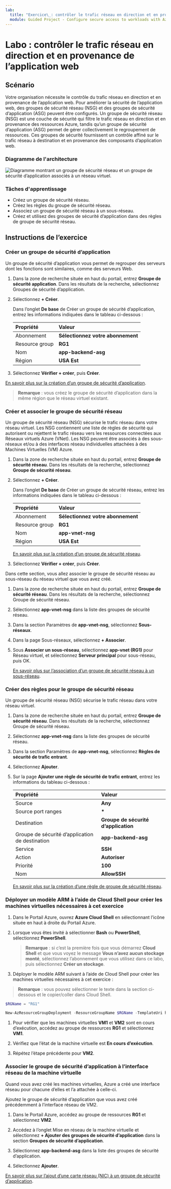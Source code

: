 ```yaml
---
lab:
  title: "Exercice\_: contrôler le trafic réseau en direction et en provenance de l’application web"
  module: Guided Project - Configure secure access to workloads with Azure virtual networking services
---
```


# Labo : contrôler le trafic réseau en direction et en provenance de l’application web

## Scénario

Votre organisation nécessite le contrôle du trafic réseau en direction et en provenance de l’application web. Pour améliorer la sécurité de l’application web, des groupes de sécurité réseau (NSG) et des groupes de sécurité d’application (ASG) peuvent être configurés. Un groupe de sécurité réseau (NSG) est une couche de sécurité qui filtre le trafic réseau en direction et en provenance des ressources Azure, tandis qu’un groupe de sécurité d’application (ASG) permet de gérer collectivement le regroupement de ressources. Ces groupes de sécurité fournissent un contrôle affiné sur le trafic réseau à destination et en provenance des composants d’application web.

### Diagramme de l'architecture

![Diagramme montrant un groupe de sécurité réseau et un groupe de sécurité d’application associés à un réseau virtuel.](../Media/task-2.png)

### Tâches d'apprentissage

- Créez un groupe de sécurité réseau.
- Créez les règles du groupe de sécurité réseau.
- Associez un groupe de sécurité réseau à un sous-réseau.
- Créez et utilisez des groupes de sécurité d’application dans des règles de groupe de sécurité réseau.

## Instructions de l’exercice

### Créer un groupe de sécurité d’application

Un groupe de sécurité d’application vous permet de regrouper des serveurs dont les fonctions sont similaires, comme des serveurs Web.

1. Dans la zone de recherche située en haut du portail, entrez **Groupe de sécurité application**. Dans les résultats de la recherche, sélectionnez Groupes de sécurité d’application.

1. Sélectionnez **+ Créer**.

    Dans l’onglet **De base** de Créer un groupe de sécurité d’application, entrez les informations indiquées dans le tableau ci-dessous :

    | Propriété | Valeur    |
    |:---------|:---------|
    |Abonnement|**Sélectionnez votre abonnement**|
    |Resource group|**RG1**|
    |Nom|**app-backend-asg**|
    |Région|**USA Est**|

1. Sélectionnez **Vérifier + créer**, puis **Créer**.

[En savoir plus sur la création d’un groupe de sécurité d’application](https://docs.microsoft.com/azure/virtual-network/tutorial-filter-network-traffic#create-application-security-groups).

>**Remarque** : vous créez le groupe de sécurité d’application dans la même région que le réseau virtuel existant.

### Créer et associer le groupe de sécurité réseau

Un groupe de sécurité réseau (NSG) sécurise le trafic réseau dans votre réseau virtuel. Les NSG contiennent une liste de règles de sécurité qui autorisent ou rejettent le trafic réseau vers les ressources connectées aux Réseaux virtuels Azure (VNet). Les NSG peuvent être associés à des sous-réseaux et/ou à des interfaces réseau individuelles attachées à des Machines Virtuelles (VM) Azure.

1. Dans la zone de recherche située en haut du portail, entrez **Groupe de sécurité réseau**. Dans les résultats de la recherche, sélectionnez **Groupe de sécurité réseau**.

1. Sélectionnez **+ Créer**.

    Dans l’onglet **De base** de Créer un groupe de sécurité réseau, entrez les informations indiquées dans le tableau ci-dessous :

    | Propriété | Valeur    |
    |:---------|:---------|
    |Abonnement|**Sélectionnez votre abonnement**|
    |Resource group|**RG1**|
    |Nom|**app-vnet-nsg**|
    |Région|**USA Est**|

    [En savoir plus sur la création d’un groupe de sécurité réseau](https://docs.microsoft.com/azure/virtual-network/tutorial-filter-network-traffic#create-a-network-security-group).

1. Sélectionnez **Vérifier + créer**, puis **Créer**.

Dans cette section, vous allez associer le groupe de sécurité réseau au sous-réseau du réseau virtuel que vous avez créé.

1. Dans la zone de recherche située en haut du portail, entrez **Groupe de sécurité réseau**. Dans les résultats de la recherche, sélectionnez Groupe de sécurité réseau.

1. Sélectionnez **app-vnet-nsg** dans la liste des groupes de sécurité réseau.

1. Dans la section Paramètres de **app-vnet-nsg**, sélectionnez **Sous-réseaux**.

1. Dans la page Sous-réseaux, sélectionnez **+ Associer**.

1. Sous **Associer un sous-réseau**, sélectionnez **app-vnet (RG1)** pour Réseau virtuel, et sélectionnez **Serveur principal** pour sous-réseau, puis OK.

    [En savoir plus sur l’association d’un groupe de sécurité réseau à un sous-réseau](https://docs.microsoft.com/azure/virtual-network/tutorial-filter-network-traffic#associate-a-network-security-group-to-a-subnet).

### Créer des règles pour le groupe de sécurité réseau
Un groupe de sécurité réseau (NSG) sécurise le trafic réseau dans votre réseau virtuel.

1. Dans la zone de recherche située en haut du portail, entrez **Groupe de sécurité réseau**. Dans les résultats de la recherche, sélectionnez Groupe de sécurité réseau.

1. Sélectionnez **app-vnet-nsg** dans la liste des groupes de sécurité réseau.

1. Dans la section Paramètres de **app-vnet-nsg**, sélectionnez **Règles de sécurité de trafic entrant**.

1. Sélectionnez **Ajouter**.

1. Sur la page **Ajouter une règle de sécurité de trafic entrant**, entrez les informations du tableau ci-dessous :

    | Propriété | Valeur    |
    |:---------|:---------|
    |Source|**Any**|
    |Source port ranges|**\***|
    |Destination|**Groupe de sécurité d’application**|
    |Groupe de sécurité d’application de destination|**app-backend-asg**|    
    |Service|**SSH**|
    |Action|**Autoriser**|
    |Priorité|**100**|
    |Nom|**AllowSSH**|

    [En savoir plus sur la création d’une règle de groupe de sécurité réseau](https://docs.microsoft.com/azure/virtual-network/tutorial-filter-network-traffic#create-a-network-security-group).

### Déployer un modèle ARM à l’aide de Cloud Shell pour créer les machines virtuelles nécessaires à cet exercice

1. Dans le Portail Azure, ouvrez **Azure Cloud Shell** en sélectionnant l’icône située en haut à droite du Portail Azure.

1. Lorsque vous êtes invité à sélectionner **Bash** ou **PowerShell**, sélectionnez **PowerShell**.

    >**Remarque** : si c’est la première fois que vous démarrez **Cloud Shell** et que vous voyez le message **Vous n’avez aucun stockage monté**, sélectionnez l’abonnement que vous utilisez dans ce labo, puis sélectionnez **Créer un stockage**.

1. Déployer le modèle ARM suivant à l’aide de Cloud Shell pour créer les machines virtuelles nécessaires à cet exercice :

>**Remarque** : vous pouvez sélectionner le texte dans la section ci-dessous et le copier/coller dans Cloud Shell.

   ```powershell
   $RGName = "RG1"
   
   New-AzResourceGroupDeployment -ResourceGroupName $RGName -TemplateUri https://raw.githubusercontent.com/MicrosoftLearning/Configure-secure-access-to-workloads-with-Azure-virtual-networking-services/main/Instructions/Labs/azuredeploy.json
   ```
  
1. Pour vérifier que les machines virtuelles **VM1** et **VM2** sont en cours d’exécution, accédez au groupe de ressources **RG1** et sélectionnez **VM1**.

1. Vérifiez que l’état de la machine virtuelle est **En cours d’exécution**.

1. Répétez l’étape précédente pour **VM2**.

### Associer le groupe de sécurité d’application à l’interface réseau de la machine virtuelle
Quand vous avez créé les machines virtuelles, Azure a créé une interface réseau pour chacune d’elles et l’a attachée à celle-ci.

Ajoutez le groupe de sécurité d’application que vous avez créé précédemment à l’interface réseau de VM2.

1. Dans le Portail Azure, accédez au groupe de ressources **RG1** et sélectionnez **VM2**.

1. Accédez à l’onglet Mise en réseau de la machine virtuelle et sélectionnez **+ Ajouter des groupes de sécurité d’application** dans la section **Groupes de sécurité d’application**. 

1. Sélectionnez **app-backend-asg** dans la liste des groupes de sécurité d’application.

1. Sélectionnez **Ajouter**.

  [En savoir plus sur l’ajout d’une carte réseau (NIC) à un groupe de sécurité d’application](https://learn.microsoft.com/en-us/azure/virtual-network/virtual-network-network-interface?tabs=azure-portal#add-or-remove-from-application-security-groups).

